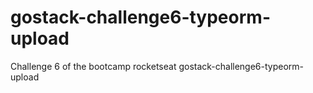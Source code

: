 # gostack-challenge6-typeorm-upload
Challenge 6 of the bootcamp rocketseat
gostack-challenge6-typeorm-upload
